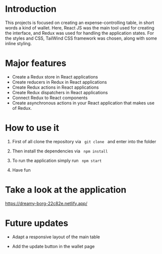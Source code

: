 # Introduction

This projects is focused on creating an expense-controlling table, in short words a kind of wallet. Here, React JS was the main tool used for creating the interface, and Redux was used for handling the application states. For the styles and CSS, TailWind CSS framework was chosen, along with some inline styling.

# Major features
   
* Create a Redux store in React applications
* Create reducers in Redux in React applications
* Create Redux actions in React applications
* Create Redux dispatchers in React applications
* Connect Redux to React components
* Create asynchronous actions in your React application that makes use of Redux.

# How to use it 
   
1) First of all clone the repository via <code> git clone </code>  and enter into the folder 

2) Then install the dependencies via <code> npm install </code>

3) To run the application simply run <code> npm start </code>

4) Have fun

# Take a look at the application

https://dreamy-borg-22c82e.netlify.app/

# Future updates

- Adapt a responsive layout of the main table

- Add the update button in the wallet page
